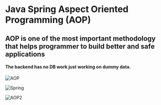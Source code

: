 # Java Spring Aspect Oriented Programming (AOP)

## AOP is one of the most important methodology that helps programmer to build better and safe applications

#### The backend has no DB work just working on dummy data.

![AOP](https://media-exp2.licdn.com/dms/image/C4E12AQFalNFBJEUtlQ/article-cover_image-shrink_600_2000/0/1552558288226?e=1661385600&v=beta&t=QI8E6tul8_ht9HKp7nfjp1_jJ-d2LkUMmlzdPYbRn6Q)

![Spring](https://spring.io/images/OG-Spring.png)

![AOP2](https://www.perfomatix.com/wp-content/uploads/2019/07/AOP-Blog-min.jpg)